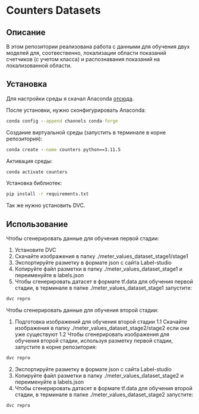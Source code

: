 # Counters Datasets

## Описание

В этом репозитории реализована работа с данными для обучения двух моделей для, соотвественно, локализации области показаний счетчиков (с учетом класса) и распознавания показаний на локализованной области.

## Установка

Для настройки среды я скачал Anaconda [отсюда](https://repo.anaconda.com/archive/Anaconda3-2023.07-2-Linux-x86_64.sh).

После установки, нужно сконфигурировать Anaconda:
```cmd
conda config --append channels conda-forge
```

Создание виртуальной среды (запустить в терминале в корне репозитория):
```cmd
conda create --name counters python==3.11.5
```

Активация среды:
```cmd
conda activate counters
```

Установка библиотек:
```cmd
pip install -r requirements.txt
```

Так же нужно установить DVC.

## Использование

Чтобы сгенерировать данные для обучения первой стадии:

1. Установите DVC
2. Скачайте изображения в папку ./meter_values_dataset_stage1/stage1
3. Экспортируйте разметку в формате json с сайта Label-studio
4. Копируйте файл разметки в папку ./meter_values_dataset_stage1 и переименуйте в labels.json
5. Чтобы сгенерировать датасет в формате tf.data для обучения первой стадии, в терминале в папке ./meter_values_dataset_stage1 запустите:
```cmd
dvc repro
```

Чтобы сгенерировать данные для обучения второй стадии:

1. Подготовка изображений для обучения второй стадии
1.1 Скачайте изображения в папку ./meter_values_dataset_stage2/stage2 если они уже существуют
1.2 Чтобы сгенерировать изображения для обучения второй стадии, используя разметку первой стадии, запустите в корне репозитория:
```cmd
dvc repro
```
2. Экспортируйте разметку в формате json с сайта Label-studio
3. Копируйте файл разметки в папку ./meter_values_dataset_stage2 и переименуйте в labels.json
4. Чтобы сгенерировать датасет в формате tf.data для обучения второй стадии, в терминале в папке ./meter_values_dataset_stage2 запустите: 
```cmd
dvc repro
```

